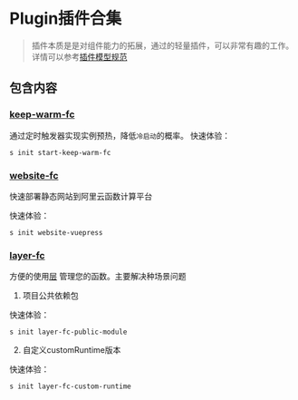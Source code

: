 # Plugin插件合集
> 插件本质是是对组件能力的拓展，通过的轻量插件，可以非常有趣的工作。详情可以参考[插件模型规范](https://docs.serverless-devs.com/sdm/serverless_package_model/package_model#%E6%8F%92%E4%BB%B6%E6%A8%A1%E5%9E%8B%E8%A7%84%E8%8C%83)

## 包含内容
### [keep-warm-fc](https://github.com/devsapp/keep-warm-fc/tree/master/src)
通过定时触发器实现实例预热，降低`冷启动`的概率。
快速体验：
```
s init start-keep-warm-fc
```

### [website-fc](https://github.com/devsapp/website-fc/tree/master/src)

快速部署静态网站到阿里云函数计算平台

快速体验：
```
s init website-vuepress
```

### [layer-fc](https://github.com/devsapp/layer-fc/tree/master/src)

方便的使用[层](https://help.aliyun.com/document_detail/193057.html) 管理您的函数。主要解决种场景问题

1. 项目公共依赖包

快速体验：
```
s init layer-fc-public-module
```

2. 自定义customRuntime版本

快速体验：
```
s init layer-fc-custom-runtime
```

